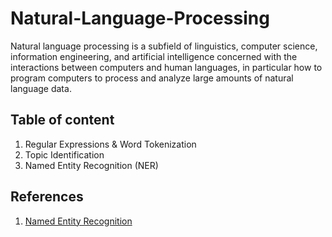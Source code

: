 # Natural-Language-Processing
Natural language processing is a subfield of linguistics, computer science, information engineering, and artificial intelligence concerned with the interactions between computers and human languages, in particular how to program computers to process and analyze large amounts of natural language data.


## Table of content
1. Regular Expressions & Word Tokenization
2. Topic Identification
3. Named Entity Recognition (NER)


## References
1. [Named Entity Recognition](https://polyglot.readthedocs.io/en/latest/NamedEntityRecognition.html#languages-coverage)
